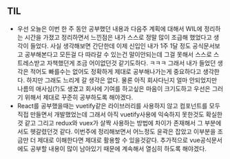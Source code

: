 ## TIL
- 우선 오늘은 이번 한 주 동안 공부했던 내용과 다음주 계획에 대해서 WIL에 정리하는 시간을 가졌고 정리하면서 느낀점은 내가 스스로 정말 많이 조급해 했었다고 생각이 들었다. 사실 생각해보면 간단한데 이제 신입인 내가 1주 1달 정도 공식문서보고 공부해본다고 모든걸 다 따라갈 수 있는건 말이안되는데 그걸 못해서 스스로 스트레스받고 자책했던게 조금 어이없던것 같기도하다. ㅋㅋㅋ 그래서 내가 들었던 생각은 적어도 빠를수는 없어도 정확하게 제대로 공부해나가는게 중요하다고 생각한다. 하지만 그래도 느리게 갈 생각은 없다. 물론 아직 회사다닌지 얼마 안되었지만 나름의 애사심(?)도 생겼고 회사에 기여를 하고싶은 마음이 크기도하고 우선은 그러기 위해서 제대로 꾸준히 공부하도록 해야겠다. 
- React를 공부했을때는 vuetify같은 라이브러리를 사용하지 않고 컴포넌트를 모두 직접 만들면서 개발했었는데 그래서 아직 vuetify사용에 익숙하지 못한것도 확실한 것 같고 그리고 redux와 vuex가 살짝 사용하는 방법에 차이가 존재해서 그 부분에서도 헷갈렸던것 같다. 이번주에 정리해보면서 어느정도 윤곽은 잡았고 이부분을 조금만 더 제대로 이해한다면 제대로 활용할 수 있을것같다. 추가적으로 vue공식문서에도 공부할 내용이 많이 남아있기 때문에 계속해서 열심히 하도록 해야겠다.

